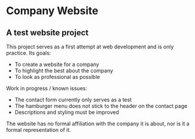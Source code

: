 # Company Website

## A test website project

This project serves as a first attempt at web development and is only practice. Its goals:

* To create a website for a company
* To highlight the best about the company 
* To look as professional as possible

Work in progress / known issues:
* The contact form currently only serves as a test
* The hamburger menu does not stick to the header on the contact page
* Descriptions and styling must be improved

The website has no formal affiliation with the company it is about, nor is it a formal representation of it.
